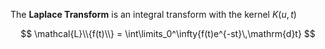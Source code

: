The **Laplace Transform** is an integral transform with the kernel $K(u,t)$

$$
\mathcal{L}\\{f(t)\\} = \int\limits_0^\infty{f(t)e^{-st}\,\mathrm{d}t}
$$
